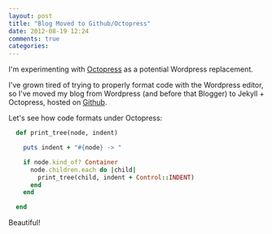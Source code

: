 ```yaml
---
layout: post
title: "Blog Moved to Github/Octopress"
date: 2012-08-19 12:24
comments: true
categories: 
---
```


I'm experimenting with [Octopress](http://octopress.org) as a potential Wordpress replacement.


I've grown tired of trying to properly format code with the Wordpress editor, so I've moved my blog from
Wordpress (and before that Blogger) to Jekyll + Octopress, hosted on [Github](http://github.com).

Let's see how code formats under Octopress:

``` ruby print_tree
  def print_tree(node, indent)

    puts indent + "#{node} -> "

    if node.kind_of? Container
      node.children.each do |child|
        print_tree(child, indent + Control::INDENT)
      end
    end

  end
```

Beautiful!
